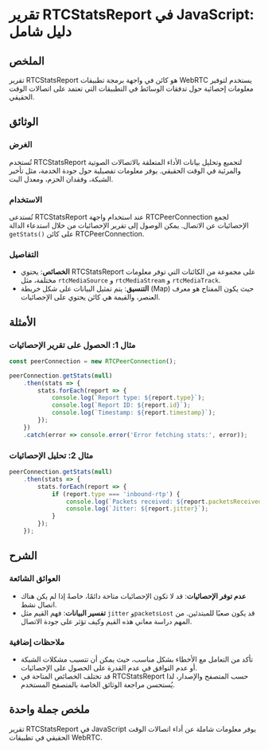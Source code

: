<!--
Meta Description: # تقرير RTCStatsReport في JavaScript: دليل شامل ## الملخص تقرير RTCStatsReport هو كائن في واجهة برمجة تطبيقات WebRTC يستخدم لتوفير معلومات إحصائية حول...
Meta Keywords: report, على, الإحصائيات, rtcstatsreport, console
-->

# تقرير RTCStatsReport في JavaScript: دليل شامل

## الملخص
تقرير RTCStatsReport هو كائن في واجهة برمجة تطبيقات WebRTC يستخدم لتوفير معلومات إحصائية حول تدفقات الوسائط في التطبيقات التي تعتمد على اتصالات الوقت الحقيقي.

## الوثائق
### الغرض
تُستخدم RTCStatsReport لتجميع وتحليل بيانات الأداء المتعلقة بالاتصالات الصوتية والمرئية في الوقت الحقيقي. يوفر معلومات تفصيلية حول جودة الخدمة، مثل تأخير الشبكة، وفقدان الحزم، ومعدل البت.

### الاستخدام
تُستدعى RTCStatsReport عند استخدام واجهة RTCPeerConnection لجمع الإحصائيات عن الاتصال. يمكن الوصول إلى تقرير الإحصائيات من خلال استدعاء الدالة `getStats()` على كائن RTCPeerConnection. 

### التفاصيل
- **الخصائص**: يحتوي RTCStatsReport على مجموعة من الكائنات التي توفر معلومات مختلفة، مثل `rtcMediaSource` و `rtcMediaStream` و `rtcMediaTrack`.
- **التنسيق**: يتم تمثيل البيانات على شكل خريطة (Map) حيث يكون المفتاح هو معرف العنصر، والقيمة هي كائن يحتوي على الإحصائيات.

## الأمثلة
### مثال 1: الحصول على تقرير الإحصائيات
```javascript
const peerConnection = new RTCPeerConnection();

peerConnection.getStats(null)
    .then(stats => {
        stats.forEach(report => {
            console.log(`Report type: ${report.type}`);
            console.log(`Report ID: ${report.id}`);
            console.log(`Timestamp: ${report.timestamp}`);
        });
    })
    .catch(error => console.error('Error fetching stats:', error));
```

### مثال 2: تحليل الإحصائيات
```javascript
peerConnection.getStats(null)
    .then(stats => {
        stats.forEach(report => {
            if (report.type === 'inbound-rtp') {
                console.log(`Packets received: ${report.packetsReceived}`);
                console.log(`Jitter: ${report.jitter}`);
            }
        });
    });
```

## الشرح
### العوائق الشائعة
- **عدم توفر الإحصائيات**: قد لا تكون الإحصائيات متاحة دائمًا، خاصةً إذا لم يكن هناك اتصال نشط.
- **تفسير البيانات**: فهم القيم مثل `jitter` و`packetsLost` قد يكون صعبًا للمبتدئين. من المهم دراسة معاني هذه القيم وكيف تؤثر على جودة الاتصال.

### ملاحظات إضافية
- تأكد من التعامل مع الأخطاء بشكل مناسب، حيث يمكن أن تتسبب مشكلات الشبكة أو عدم التوافق في عدم القدرة على الحصول على الإحصائيات.
- قد تختلف الخصائص المتاحة في RTCStatsReport حسب المتصفح والإصدار، لذا يُستحسن مراجعة الوثائق الخاصة بالمتصفح المستخدم.

## ملخص جملة واحدة
تقرير RTCStatsReport في JavaScript يوفر معلومات شاملة عن أداء اتصالات الوقت الحقيقي في تطبيقات WebRTC.